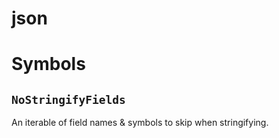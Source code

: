 # json

# Symbols

## `NoStringifyFields`

An iterable of field names & symbols to skip when stringifying.
